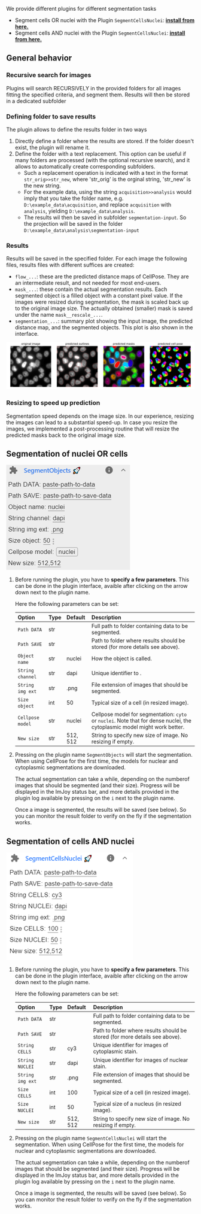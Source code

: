
We provide different plugins for different segmentation tasks

* Segment cells OR nuclei with the Plugin `SegmentCellsNuclei`: <a href="https://imjoy.io/#/app?w=fq-seg&plugin=fish-quant/segmentation:SegmentObjects@stable&upgrade=1" target="_blank">**install from here.**</a>
* Segment cells AND nuclei with the Plugin `SegmentCellsNuclei`: <a href="https://imjoy.io/#/app?w=fq-seg&plugin=fish-quant/segmentation:SegmentCellsNuclei@stable&upgrade=1" target="_blank">**install from here.**</a>


## General behavior

### Recursive search for images
Plugins will search RECURSIVELY in the provided folders for all images fitting the specified criteria, 
and segment them. Results will then be stored in a dedicated subfolder

### Defining folder to save results
The plugin allows to define the results folder in two ways

1. Directly define a folder where the results are stored. If the folder doesn't exist, the plugin will rename it. 
2. Define the folder with a text replacement. This option can be useful if many folders are processed (with the optional recursive search), 
    and it allows to automatically create corresponding subfolders. 
    * Such a replacement operation is indicated with a text in the format  `str_orig>>str_new`,
      where 'str_orig' is the orginal string, 'str_new' is the new string.
    * For the example data, using the string `acquisition>>analysis` would imply that you take the folder name,
      e.g. `D:\example_data\acquisition`, and replace `acquisition` with `analysis`, yielding 
      `D:\example_data\analysis`. 
    * The results wil then be saved in subfolder `segmentation-input`. So the projection will be saved in the folder `D:\example_data\analysis\segmentation-input`

### Results
Results will be saved in the specified folder. For each image the following files, results files with different suffices are created: 

  *  `flow_...`: these are the predicted distance maps of CellPose. They are an intermediate result, and
     not needed for most end-users. 
  *  `mask_...`: these contain the actual segmentation results. Each segmented object is a filled 
      object with a constant pixel value. If the images were resized during segmentation, the mask is scaled
      back up to the original image size. The actually obtained (smaller) mask is saved under the name `mask__rescale_...`.  
  *  `segmentation_...`: summary plot showing the input image, the predicted distance map, and the segmented
     objects. This plot is also shown in the interface. 

![segmentation__nuclei](img/segmentation__nuclei.png)

### Resizing to speed up prediction
Segmentation speed depends on the image size. In our experience, resizing the images
can lead to a substantial speed-up. In case you resize the images, we implemented a post-processing
routine that will resize the predicted masks back to the original image size. 


## Segmentation of nuclei OR cells

![imjoy-segment-objects-ui](img/imjoy-segment-objects-ui.png)

1. Before running the plugin, you have to **specify a few parameters**. This can be done in the plugin interface, 
    avaible after clicking on the arrow down next to the plugin name.
   
    Here the following parameters can be set: 

    Option           | Type | Default     | Description
    ---------------- | ---- | ----------- | -----------
    `Path DATA`    | str  |  | Full path to folder containing data to be segmented.
    `Path SAVE` | str  |  |Path to folder where results should be stored (for more details see above).
    `Object name`    | str  |  nuclei | How the object is called.
    `String channel`    | str  |  dapi | Unique identifier to .
    `String img ext`     | str  | .png | File extension of images that should be segmented.
    `Size object`     | int  | 50 | Typical size of a cell (in resized image).
    `Cellpose model`    | str  |  nuclei | Cellpose model for segmentation: `cyto` or `nuclei`. Note that for dense nuclei, the cytoplasmic model might work better. 
    `New size`     | str  | 512, 512 | String to specify new size of image. No resizing if empty.

2. Pressing on the plugin name `SegmentObjects` will start the segmentation. 
    When using CellPose for the first time, the models for nuclear and cytoplasmic segmentations are downloaded. 
   
    The actual segmentation can take a while, depending on the numberof images that should be segmented 
    (and their size). Progress will be displayed in the ImJoy status bar, and more details provided in the
    plugin log available by pressing on the `i` next to the plugin name. 

    Once a image is segmented, the results will be saved (see below). So you can monitor the result folder 
    to verify on the fly if the segmentation works. 


## Segmentation of cells AND nuclei
![imjoy-segment-cells-nuclei-ui](img/imjoy-segment-cells-nuclei-ui.png)

1. Before running the plugin, you have to **specify a few parameters**. This can be done in the plugin interface, 
    avaible after clicking on the arrow down next to the plugin name.
   
    Here the following parameters can be set: 

    Option           | Type | Default     | Description
    ---------------- | ---- | ----------- | -----------
    `Path DATA`    | str  |  | Full path to folder containing data to be segmented.
    `Path SAVE` | str  |  | Path to folder where results should be stored (for more details see above).
    `String CELLS`    | str  |  cy3 | Unique identifier for images of cytoplasmic stain.
    `String NUCLEI`    | str  |  dapi | Unique identifier for images of nuclear stain.
    `String img ext`     | str  | .png | File extension of images that should be segmented.
    `Size CELLS`     | int  | 100 | Typical size of a cell (in resized image).
    `Size NUCLEI`     | int  | 50 | Typical size of a nucleus (in resized image).
    `New size`     | str  | 512, 512 | String to specify new size of image. No resizing if empty.

2. Pressing on the plugin name `SegmentCellsNuclei` will start the segmentation. 
    When using CellPose for the first time, the models for nuclear and cytoplasmic segmentations are downloaded. 
   
    The actual segmentation can take a while, depending on the numberof images that should be segmented 
    (and their size). Progress will be displayed in the ImJoy status bar, and more details provided in the
    plugin log available by pressing on the `i` next to the plugin name. 

    Once a image is segmented, the results will be saved (see below). So you can monitor the result folder 
    to verify on the fly if the segmentation works. 
